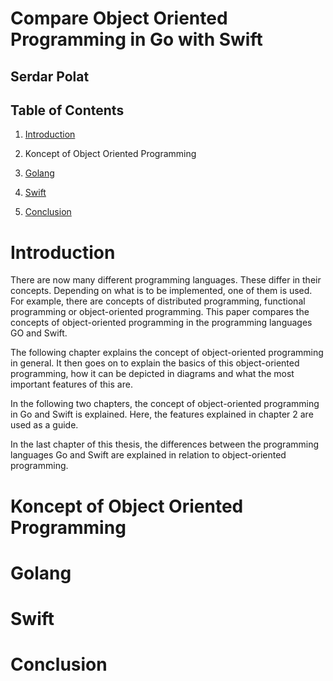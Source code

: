 # Compare Object Oriented Programming in Go with Swift
## Serdar Polat

## Table of Contents
1. [Introduction](#1-Introduction)

2. Koncept of Object Oriented Programming


3. [Golang](#Golang)

4. [Swift](#Swift)

5. [Conclusion](#Conclusion)

# Introduction
There are now many different programming languages. These differ in their concepts. Depending on what is to be implemented, one of them is used. For example, there are concepts of distributed programming, functional programming or object-oriented programming. This paper compares the concepts of object-oriented programming in the programming languages GO and Swift.

The following chapter explains the concept of object-oriented programming in general. It then goes on to explain the basics of this object-oriented programming, how it can be depicted in diagrams and what the most important features of this are.

In the following two chapters, the concept of object-oriented programming in Go and Swift is explained. Here, the features explained in chapter 2 are used as a guide.

In the last chapter of this thesis, the differences between the programming languages Go and Swift are explained in relation to object-oriented programming.

# Koncept of Object Oriented Programming

# Golang

# Swift

# Conclusion

